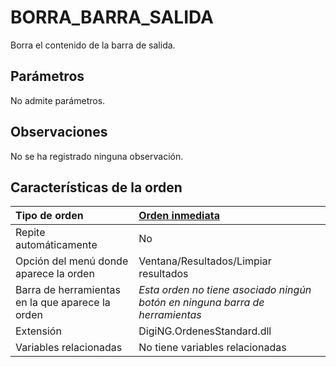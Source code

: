 # BORRA\_BARRA\_SALIDA

Borra el contenido de la barra de salida.

## Parámetros

No admite parámetros.

## Observaciones

No se ha registrado ninguna observación.

## Características de la orden

| Tipo de orden | [Orden inmediata]() |
| :--- | :--- |
| Repite automáticamente | No |
| Opción del menú donde aparece la orden | Ventana/Resultados/Limpiar resultados |
| Barra de herramientas en la que aparece la orden | _Esta orden no tiene asociado ningún botón en ninguna barra de herramientas_ |
| Extensión | DigiNG.OrdenesStandard.dll |
| Variables relacionadas | No tiene variables relacionadas |

